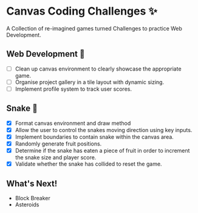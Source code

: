 # Canvas Coding Challenges ✨

A Collection of re-imagined games turned Challenges to practice Web Development.

## Web Development 🚀
* [ ] Clean up canvas environment to clearly showcase the appropriate game.
* [ ] Organise project gallery in a tile layout with dynamic sizing.
* [ ] Implement profile system to track user scores.

## Snake 🐍
* [x] Format canvas environment and draw method
* [x] Allow the user to control the snakes moving direction using key inputs.
* [x] Implement boundaries to contain snake within the canvas area.
* [x] Randomly generate fruit positions.
* [x] Determine if the snake has eaten a piece of fruit in order to increment the snake size and player score.
* [x] Validate whether the snake has collided to reset the game.

## What's Next!
* Block Breaker
* Asteroids
